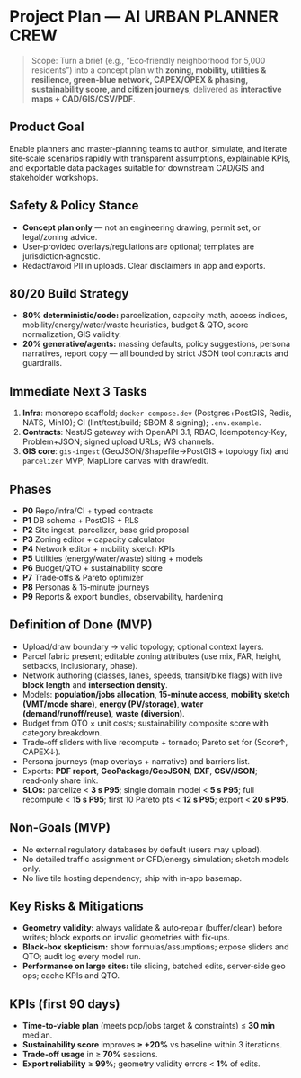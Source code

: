 # Project Plan — AI URBAN PLANNER CREW

> Scope: Turn a brief (e.g., “Eco‑friendly neighborhood for 5,000 residents”) into a concept plan with **zoning, mobility, utilities & resilience, green‑blue network, CAPEX/OPEX & phasing, sustainability score, and citizen journeys**, delivered as **interactive maps + CAD/GIS/CSV/PDF**.

## Product Goal
Enable planners and master‑planning teams to author, simulate, and iterate site‑scale scenarios rapidly with transparent assumptions, explainable KPIs, and exportable data packages suitable for downstream CAD/GIS and stakeholder workshops.

## Safety & Policy Stance
- **Concept plan only** — not an engineering drawing, permit set, or legal/zoning advice.
- User‑provided overlays/regulations are optional; templates are jurisdiction‑agnostic.
- Redact/avoid PII in uploads. Clear disclaimers in app and exports.

## 80/20 Build Strategy
- **80% deterministic/code:** parcelization, capacity math, access indices, mobility/energy/water/waste heuristics, budget & QTO, score normalization, GIS validity.
- **20% generative/agents:** massing defaults, policy suggestions, persona narratives, report copy — all bounded by strict JSON tool contracts and guardrails.

## Immediate Next 3 Tasks
1) **Infra**: monorepo scaffold; `docker-compose.dev` (Postgres+PostGIS, Redis, NATS, MinIO); CI (lint/test/build; SBOM & signing); `.env.example`.
2) **Contracts**: NestJS gateway with OpenAPI 3.1, RBAC, Idempotency‑Key, Problem+JSON; signed upload URLs; WS channels.
3) **GIS core**: `gis-ingest` (GeoJSON/Shapefile→PostGIS + topology fix) and `parcelizer` MVP; MapLibre canvas with draw/edit.

## Phases
- **P0** Repo/infra/CI + typed contracts  
- **P1** DB schema + PostGIS + RLS  
- **P2** Site ingest, parcelizer, base grid proposal  
- **P3** Zoning editor + capacity calculator  
- **P4** Network editor + mobility sketch KPIs  
- **P5** Utilities (energy/water/waste) siting + models  
- **P6** Budget/QTO + sustainability score  
- **P7** Trade‑offs & Pareto optimizer  
- **P8** Personas & 15‑minute journeys  
- **P9** Reports & export bundles, observability, hardening

## Definition of Done (MVP)
- Upload/draw boundary → valid topology; optional context layers.
- Parcel fabric present; editable zoning attributes (use mix, FAR, height, setbacks, inclusionary, phase).
- Network authoring (classes, lanes, speeds, transit/bike flags) with live **block length** and **intersection density**.
- Models: **population/jobs allocation**, **15‑minute access**, **mobility sketch (VMT/mode share)**, **energy (PV/storage)**, **water (demand/runoff/reuse)**, **waste (diversion)**.
- Budget from QTO × unit costs; sustainability composite score with category breakdown.
- Trade‑off sliders with live recompute + tornado; Pareto set for (Score↑, CAPEX↓).
- Persona journeys (map overlays + narrative) and barriers list.
- Exports: **PDF report**, **GeoPackage/GeoJSON**, **DXF**, **CSV/JSON**; read‑only share link.
- **SLOs:** parcelize < **3 s P95**; single domain model < **5 s P95**; full recompute < **15 s P95**; first 10 Pareto pts < **12 s P95**; export < **20 s P95**.

## Non‑Goals (MVP)
- No external regulatory databases by default (users may upload).
- No detailed traffic assignment or CFD/energy simulation; sketch models only.
- No live tile hosting dependency; ship with in‑app basemap.

## Key Risks & Mitigations
- **Geometry validity:** always validate & auto‑repair (buffer/clean) before writes; block exports on invalid geometries with fix‑ups.
- **Black‑box skepticism:** show formulas/assumptions; expose sliders and QTO; audit log every model run.
- **Performance on large sites:** tile slicing, batched edits, server‑side geo ops; cache KPIs and QTO.

## KPIs (first 90 days)
- **Time‑to‑viable plan** (meets pop/jobs target & constraints) ≤ **30 min** median.
- **Sustainability score** improves **≥ +20%** vs baseline within 3 iterations.
- **Trade‑off usage** in ≥ **70%** sessions.
- **Export reliability** ≥ **99%**; geometry validity errors < **1%** of edits.
